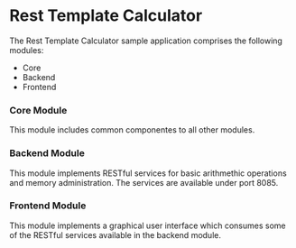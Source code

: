 # Rest Template Calculator
The Rest Template Calculator sample application comprises the following modules:

- Core
- Backend
- Frontend

### Core Module
This module includes common componentes to all other modules.

### Backend Module
This module implements RESTful services for basic arithmethic operations and memory administration.  The services are available under port 8085.

### Frontend Module
This module implements a graphical user interface which consumes some of the RESTful services available in the backend module.
